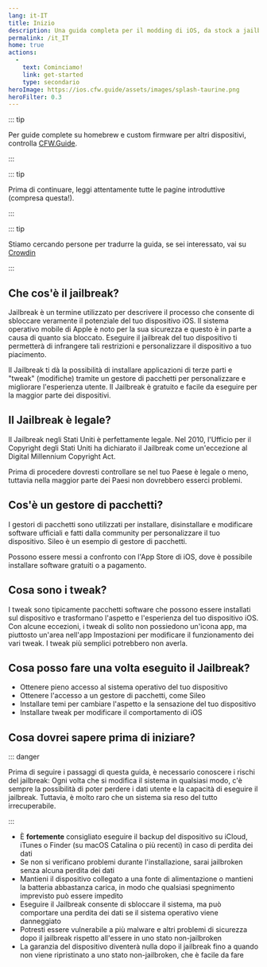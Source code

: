 ```yaml
---
lang: it-IT
title: Inizio
description: Una guida completa per il modding di iOS, da stock a jailbroken.
permalink: /it_IT
home: true
actions:
  - 
    text: Cominciamo!
    link: get-started
    type: secondario
heroImage: https://ios.cfw.guide/assets/images/splash-taurine.png
heroFilter: 0.3
---
```


::: tip

Per guide complete su homebrew e custom firmware per altri dispositivi, controlla [CFW.Guide](https://cfw.guide/).

:::

::: tip

Prima di continuare, leggi attentamente tutte le pagine introduttive (compresa questa!).

:::

::: tip

Stiamo cercando persone per tradurre la guida, se sei interessato, vai su [Crowdin](https://crowdin.com/project/ioscfwguide)

:::

## Che cos'è il jailbreak?

Jailbreak è un termine utilizzato per descrivere il processo che consente di sbloccare veramente il potenziale del tuo dispositivo iOS. Il sistema operativo mobile di Apple è noto per la sua sicurezza e questo è in parte a causa di quanto sia bloccato. Eseguire il jailbreak del tuo dispositivo ti permetterà di infrangere tali restrizioni e personalizzare il dispositivo a tuo piacimento.

Il Jailbreak ti dà la possibilità di installare applicazioni di terze parti e "tweak" (modifiche) tramite un gestore di pacchetti per personalizzare e migliorare l'esperienza utente. Il Jailbreak è gratuito e facile da eseguire per la maggior parte dei dispositivi.

## Il Jailbreak è legale?

Il Jailbreak negli Stati Uniti è perfettamente legale. Nel 2010, l'Ufficio per il Copyright degli Stati Uniti ha dichiarato il Jailbreak come un'eccezione al Digital Millennium Copyright Act.

Prima di procedere dovresti controllare se nel tuo Paese è legale o meno, tuttavia nella maggior parte dei Paesi non dovrebbero esserci problemi.

## Cos'è un gestore di pacchetti?

I gestori di pacchetti sono utilizzati per installare, disinstallare e modificare software ufficiali e fatti dalla community per personalizzare il tuo dispositivo. Sileo è un esempio di gestore di pacchetti.

Possono essere messi a confronto con l'App Store di iOS, dove è possibile installare software gratuiti o a pagamento.

## Cosa sono i tweak?

I tweak sono tipicamente pacchetti software che possono essere installati sul dispositivo e trasformano l'aspetto e l'esperienza del tuo dispositivo iOS. Con alcune eccezioni, i tweak di solito non possiedono un'icona app, ma piuttosto un'area nell'app Impostazioni per modificare il funzionamento dei vari tweak. I tweak più semplici potrebbero non averla.

## Cosa posso fare una volta eseguito il Jailbreak?

- Ottenere pieno accesso al sistema operativo del tuo dispositivo
- Ottenere l'accesso a un gestore di pacchetti, come Sileo
- Installare temi per cambiare l'aspetto e la sensazione del tuo dispositivo
- Installare tweak per modificare il comportamento di iOS

## Cosa dovrei sapere prima di iniziare?

::: danger

Prima di seguire i passaggi di questa guida, è necessario conoscere i rischi del jailbreak: Ogni volta che si modifica il sistema in qualsiasi modo, c'è sempre la possibilità di poter perdere i dati utente e la capacità di eseguire il jailbreak. Tuttavia, è molto raro che un sistema sia reso del tutto irrecuperabile.

:::

- È **fortemente** consigliato eseguire il backup del dispositivo su iCloud, iTunes o Finder (su macOS Catalina o più recenti) in caso di perdita dei dati
- Se non si verificano problemi durante l'installazione, sarai jailbroken senza alcuna perdita dei dati
- Mantieni il dispositivo collegato a una fonte di alimentazione o mantieni la batteria abbastanza carica, in modo che qualsiasi spegnimento imprevisto può essere impedito
- Eseguire il Jailbreak consente di sbloccare il sistema, ma può comportare una perdita dei dati se il sistema operativo viene danneggiato
- Potresti essere vulnerabile a più malware e altri problemi di sicurezza dopo il jailbreak rispetto all'essere in uno stato non-jailbroken
- La garanzia del dispositivo diventerà nulla dopo il jailbreak fino a quando non viene ripristinato a uno stato non-jailbroken, che è facile da fare
